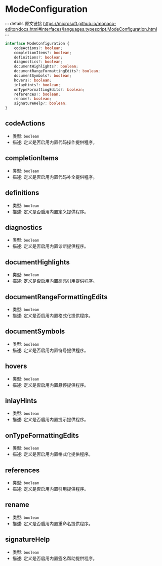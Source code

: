 # ModeConfiguration
        
::: details 原文链接
https://microsoft.github.io/monaco-editor/docs.html#interfaces/languages.typescript.ModeConfiguration.html
:::

```ts
interface ModeConfiguration {
    codeActions?: boolean;
    completionItems?: boolean;
    definitions?: boolean;
    diagnostics?: boolean;
    documentHighlights?: boolean;
    documentRangeFormattingEdits?: boolean;
    documentSymbols?: boolean;
    hovers?: boolean;
    inlayHints?: boolean;
    onTypeFormattingEdits?: boolean;
    references?: boolean;
    rename?: boolean;
    signatureHelp?: boolean;
}
```

## codeActions
- 类型: `boolean`
- 描述: 定义是否启用内置代码操作提供程序。
## completionItems
- 类型: `boolean`
- 描述: 定义是否启用内置代码补全提供程序。
## definitions
- 类型: `boolean`
- 描述: 定义是否启用内置定义提供程序。
## diagnostics
- 类型: `boolean`
- 描述: 定义是否启用内置诊断提供程序。
## documentHighlights
- 类型: `boolean`
- 描述: 定义是否启用内置高亮引用提供程序。
## documentRangeFormattingEdits
- 类型: `boolean`
- 描述: 定义是否启用内置格式化提供程序。
## documentSymbols
- 类型: `boolean`
- 描述: 定义是否启用内置符号提供程序。
## hovers
- 类型: `boolean`
- 描述: 定义是否启用内置悬停提供程序。
## inlayHints
- 类型: `boolean`
- 描述: 定义是否启用内置提示提供程序。
## onTypeFormattingEdits
- 类型: `boolean`
- 描述: 定义是否启用内置格式化提供程序。
## references
- 类型: `boolean`
- 描述: 定义是否启用内置引用提供程序。
## rename
- 类型: `boolean`
- 描述: 定义是否启用内置重命名提供程序。
## signatureHelp
- 类型: `boolean`
- 描述: 定义是否启用内置签名帮助提供程序。
